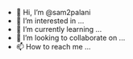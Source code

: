 - 👋 Hi, I’m @sam2palani
- 👀 I’m interested in ...
- 🌱 I’m currently learning ...
- 💞️ I’m looking to collaborate on ...
- 📫 How to reach me ...

<!---
sam2palani/sam2palani is a ✨ special ✨ repository because its `README.md` (this file) appears on your GitHub profile.
You can click the Preview link to take a look at your changes.
--->
